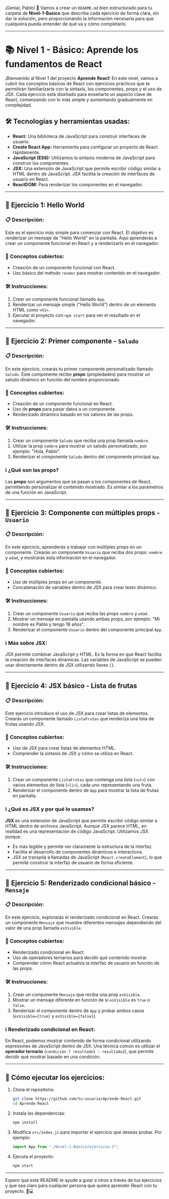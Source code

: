 ¡Genial, Pablo! 🎉 Vamos a crear un `README.md` bien estructurado para tu carpeta de **Nivel-1-Basico** que describa cada ejercicio de forma clara, sin dar la solución, pero proporcionando la información necesaria para que cualquiera pueda entender de qué va y cómo completarlo.

---

# 📚 **Nivel 1 - Básico: Aprende los fundamentos de React**

¡Bienvenido al Nivel 1 del proyecto **Aprende React**! En este nivel, vamos a cubrir los conceptos básicos de React con ejercicios prácticos que te permitirán familiarizarte con la sintaxis, los componentes, props y el uso de JSX. Cada ejercicio está diseñado para enseñarte un aspecto clave de React, comenzando con lo más simple y aumentando gradualmente en complejidad.

## 🛠️ **Tecnologías y herramientas usadas:**

- **React:** Una biblioteca de JavaScript para construir interfaces de usuario.
- **Create React App:** Herramienta para configurar un proyecto de React rápidamente.
- **JavaScript (ES6):** Utilizamos la sintaxis moderna de JavaScript para construir los componentes.
- **JSX:** Una extensión de JavaScript que permite escribir código similar a HTML dentro de JavaScript. JSX facilita la creación de interfaces de usuario en React.
- **ReactDOM:** Para renderizar los componentes en el navegador.

---

## 📂 **Ejercicio 1: Hello World**

### 📋 **Descripción:**

Este es el ejercicio más simple para comenzar con React. El objetivo es renderizar un mensaje de "Hello World" en la pantalla. Aquí aprenderás a crear un componente funcional en React y a renderizarlo en el navegador.

### 🤔 **Conceptos cubiertos:**

- Creación de un componente funcional con React.
- Uso básico del método `render` para mostrar contenido en el navegador.

### 🛠️ **Instrucciones:**

1. Crear un componente funcional llamado `App`.
2. Renderizar un mensaje simple ("Hello World") dentro de un elemento HTML como `<h1>`.
3. Ejecutar el proyecto con `npm start` para ver el resultado en el navegador.

---

## 📂 **Ejercicio 2: Primer componente - `Saludo`**

### 📋 **Descripción:**

En este ejercicio, crearás tu primer componente personalizado llamado `Saludo`. Este componente recibe **props** (propiedades) para mostrar un saludo dinámico en función del nombre proporcionado.

### 🤔 **Conceptos cubiertos:**

- Creación de un componente funcional en React.
- Uso de **props** para pasar datos a un componente.
- Renderizado dinámico basado en los valores de las props.

### 🛠️ **Instrucciones:**

1. Crear un componente `Saludo` que reciba una prop llamada `nombre`.
2. Utilizar la prop `nombre` para mostrar un saludo personalizado, por ejemplo: "Hola, Pablo".
3. Renderizar el componente `Saludo` dentro del componente principal `App`.

### ℹ️ **¿Qué son las props?**

Las **props** son argumentos que se pasan a los componentes de React, permitiendo personalizar el contenido mostrado. Es similar a los parámetros de una función en JavaScript.

---

## 📂 **Ejercicio 3: Componente con múltiples props - `Usuario`**

### 📋 **Descripción:**

En este ejercicio, aprenderás a trabajar con múltiples props en un componente. Crearás un componente `Usuario` que reciba dos props: `nombre` y `edad`, y mostrarás esta información en el navegador.

### 🤔 **Conceptos cubiertos:**

- Uso de múltiples props en un componente.
- Concatenación de variables dentro de JSX para crear texto dinámico.

### 🛠️ **Instrucciones:**

1. Crear un componente `Usuario` que reciba las props `nombre` y `edad`.
2. Mostrar un mensaje en pantalla usando ambas props, por ejemplo: "Mi nombre es Pablo y tengo 18 años".
3. Renderizar el componente `Usuario` dentro del componente principal `App`.

### ℹ️ **Más sobre JSX:**

JSX permite combinar JavaScript y HTML. Es la forma en que React facilita la creación de interfaces dinámicas. Las variables de JavaScript se pueden usar directamente dentro de JSX utilizando llaves `{}`.

---

## 📂 **Ejercicio 4: JSX básico - Lista de frutas**

### 📋 **Descripción:**

Este ejercicio introduce el uso de JSX para crear listas de elementos. Crearás un componente llamado `ListaFrutas` que renderiza una lista de frutas usando JSX.

### 🤔 **Conceptos cubiertos:**

- Uso de JSX para crear listas de elementos HTML.
- Comprender la sintaxis de JSX y cómo se utiliza en React.

### 🛠️ **Instrucciones:**

1. Crear un componente `ListaFrutas` que contenga una lista (`<ul>`) con varios elementos de lista (`<li>`), cada uno representando una fruta.
2. Renderizar el componente dentro de `App` para mostrar la lista de frutas en pantalla.

### ℹ️ **¿Qué es JSX y por qué lo usamos?**

**JSX** es una extensión de JavaScript que permite escribir código similar a HTML dentro de archivos JavaScript. Aunque JSX parece HTML, en realidad es una representación de código JavaScript. Utilizamos JSX porque:

- Es más legible y permite ver claramente la estructura de la interfaz.
- Facilita el desarrollo de componentes dinámicos e interactivos.
- JSX se transpila a llamadas de JavaScript (`React.createElement`), lo que permite construir la interfaz de usuario de forma eficiente.

---

## 📂 **Ejercicio 5: Renderizado condicional básico - `Mensaje`**

### 📋 **Descripción:**

En este ejercicio, explorarás el renderizado condicional en React. Crearás un componente `Mensaje` que muestre diferentes mensajes dependiendo del valor de una prop llamada `esVisible`.

### 🤔 **Conceptos cubiertos:**

- Renderizado condicional en React.
- Uso de operadores ternarios para decidir qué contenido mostrar.
- Comprender cómo React actualiza la interfaz de usuario en función de las props.

### 🛠️ **Instrucciones:**

1. Crear un componente `Mensaje` que reciba una prop `esVisible`.
2. Mostrar un mensaje diferente en función de si `esVisible` es `true` o `false`.
3. Renderizar el componente dentro de `App` y probar ambos casos (`esVisible={true}` y `esVisible={false}`).

### ℹ️ **Renderizado condicional en React:**

En React, podemos mostrar contenido de forma condicional utilizando expresiones de JavaScript dentro de JSX. Una técnica común es utilizar el **operador ternario** (`condición ? resultado1 : resultado2`), que permite decidir qué mostrar basado en una condición.

---

## 🚀 **Cómo ejecutar los ejercicios:**

1. Clona el repositorio:

   ```bash
   git clone https://github.com/tu-usuario/Aprende-React.git
   cd Aprende-React
   ```

2. Instala las dependencias:

   ```bash
   npm install
   ```

3. Modifica `src/index.js` para importar el ejercicio que deseas probar. Por ejemplo:

   ```jsx
   import App from "./Nivel-1-Basico/ejercicio-1";
   ```

4. Ejecuta el proyecto:
   ```bash
   npm start
   ```

---

Espero que este README te ayude a guiar a otros a través de tus ejercicios y que sea claro para cualquier persona que quiera aprender React con tu proyecto. 🚀💻
